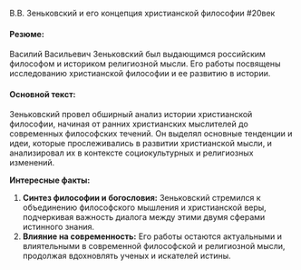 В.В. Зеньковский и его концепция христианской философии
#20век 
#### Резюме:

Василий Васильевич Зеньковский был выдающимся российским философом и историком религиозной мысли. Его работы посвящены исследованию христианской философии и ее развитию в истории.

#### Основной текст:

Зеньковский провел обширный анализ истории христианской философии, начиная от ранних христианских мыслителей до современных философских течений. Он выделял основные тенденции и идеи, которые прослеживались в развитии христианской мысли, и анализировал их в контексте социокультурных и религиозных изменений.

**Интересные факты:**

1. **Синтез философии и богословия:** Зеньковский стремился к объединению философского мышления и христианской веры, подчеркивая важность диалога между этими двумя сферами истинного знания.
2. **Влияние на современность:** Его работы остаются актуальными и влиятельными в современной философской и религиозной мысли, продолжая вдохновлять ученых и искателей истины.
